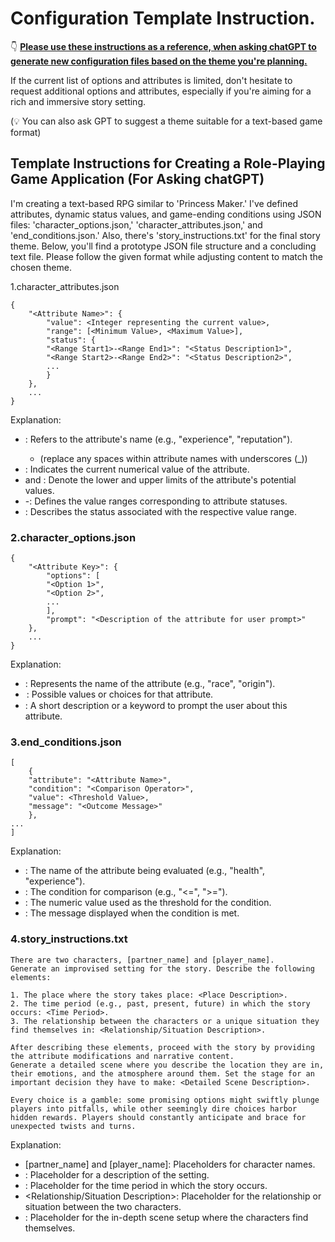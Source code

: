 # Configuration Template Instruction.

👇 <b><u>Please use these instructions as a reference, when asking chatGPT to generate new configuration files based on the theme you're planning.</b></u>

If the current list of options and attributes is limited, don't hesitate to request additional options and attributes, especially if you're aiming for a rich and immersive story setting.

(💡 You can also ask GPT to suggest a theme suitable for a text-based game format)

## Template Instructions for Creating a Role-Playing Game Application (For Asking chatGPT)

I'm creating a text-based RPG similar to 'Princess Maker.' I've defined attributes, dynamic status values, and game-ending conditions using JSON files: 'character_options.json,' 'character_attributes.json,' and 'end_conditions.json.' Also, there's 'story_instructions.txt' for the final story theme. Below, you'll find a prototype JSON file structure and a concluding text file. Please follow the given format while adjusting content to match the chosen theme.

1.character_attributes.json

```
{
    "<Attribute Name>": {
        "value": <Integer representing the current value>,
        "range": [<Minimum Value>, <Maximum Value>],
        "status": {
        "<Range Start1>-<Range End1>": "<Status Description1>",
        "<Range Start2>-<Range End2>": "<Status Description2>",
        ...
        }
    },
    ...
}
```

Explanation:

- <Attribute Name>: Refers to the attribute's name (e.g., "experience", "reputation").
  - (replace any spaces within attribute names with underscores (\_))
- <Integer representing the current value>: Indicates the current numerical value of the attribute.
- <Minimum Value> and <Maximum Value>: Denote the lower and upper limits of the attribute's potential values.
- <Range StartX>-<Range EndX>: Defines the value ranges corresponding to attribute statuses.
- <Status DescriptionX>: Describes the status associated with the respective value range.

### 2.character_options.json

```
{
    "<Attribute Key>": {
        "options": [
        "<Option 1>",
        "<Option 2>",
        ...
        ],
        "prompt": "<Description of the attribute for user prompt>"
    },
    ...
}
```

Explanation:

- <Attribute Key>: Represents the name of the attribute (e.g., "race", "origin").
- <Option X>: Possible values or choices for that attribute.
- <Description of the attribute for user prompt>: A short description or a keyword to prompt the user about this attribute.

### 3.end_conditions.json

```
[
    {
    "attribute": "<Attribute Name>",
    "condition": "<Comparison Operator>",
    "value": <Threshold Value>,
    "message": "<Outcome Message>"
    },
...
]
```

Explanation:

- <Attribute Name>: The name of the attribute being evaluated (e.g., "health", "experience").
- <Comparison Operator>: The condition for comparison (e.g., "<=", ">=").
- <Threshold Value>: The numeric value used as the threshold for the condition.
- <Outcome Message>: The message displayed when the condition is met.

### 4.story_instructions.txt

```
There are two characters, [partner_name] and [player_name].
Generate an improvised setting for the story. Describe the following elements:

1. The place where the story takes place: <Place Description>.
2. The time period (e.g., past, present, future) in which the story occurs: <Time Period>.
3. The relationship between the characters or a unique situation they find themselves in: <Relationship/Situation Description>.

After describing these elements, proceed with the story by providing the attribute modifications and narrative content.
Generate a detailed scene where you describe the location they are in, their emotions, and the atmosphere around them. Set the stage for an important decision they have to make: <Detailed Scene Description>.

Every choice is a gamble: some promising options might swiftly plunge players into pitfalls, while other seemingly dire choices harbor hidden rewards. Players should constantly anticipate and brace for unexpected twists and turns.
```

Explanation:

- [partner_name] and [player_name]: Placeholders for character names.
- <Place Description>: Placeholder for a description of the setting.
- <Time Period>: Placeholder for the time period in which the story occurs.
- <Relationship/Situation Description>: Placeholder for the relationship or situation between the two characters.
- <Detailed Scene Description>: Placeholder for the in-depth scene setup where the characters find themselves.

